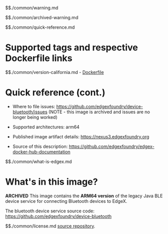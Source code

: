$$./common/warning.md

$$./common/archived-warning.md

$$./common/quick-reference.md

# Supported tags and respective Dockerfile links

$$./common/version-california.md
        - [Dockerfile](https://github.com/edgexfoundry/device-bluetooth/blob/california/docker-files/Dockerfile)

# Quick reference (cont.)

- Where to file issues: https://github.com/edgexfoundry/device-bluetooth/issues (NOTE - this image is archived and issues are no longer being worked)

- Supported architectures: arm64

- Published image artifact details: https://nexus3.edgexfoundry.org

- Source of this description: https://github.com/edgexfoundry/edgex-docker-hub-documentation

$$./common/what-is-edgex.md

# What's in this image?

**ARCHIVED**
This image contains the **ARM64 version** of the legacy Java BLE device service for connecting Bluetooth devices to EdgeX.

The bluetooth device service source code: https://github.com/edgexfoundry/device-bluetooth

$$./common/license.md
[source repository](https://github.com/edgexfoundry/device-bluetooth/blob/california/Attribution.txt).